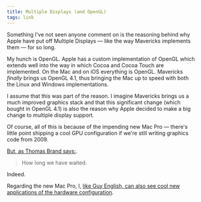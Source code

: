 ```yaml
---
title: Multiple Displays (and OpenGL)
tags: link
---
```


Something I've not seen anyone comment on is the reasoning behind why Apple have
put off Multiple Displays &mdash; like the way Mavericks implements them &mdash; for
so long.

My hunch is OpenGL. Apple has a custom implementation of OpenGL which extends well
into the way in which Cocoa and Cocoa Touch are implemented. On the Mac and on iOS
everything is OpenGL. Mavericks *finally* brings us OpenGL 4.1, thus bringing the
Mac up to speed with both the Linux and Windows implementations.

I assume that this was part of the reason. I imagine Mavericks brings us a much
improved graphics stack and that this significant change (which bought in OpenGL 4.1)
is also the reason why Apple decided to make a big change to multiple display
support.

Of course, all of this is because of the impending new Mac Pro &mdash; there's
little point shipping a cool GPU configuration if we're still writing graphics code
from 2009.

[But, as Thomas Brand says:][post].

> How long we have waited.

Indeed.

Regarding the new Mac Pro, I, [like Guy English, can also see cool new applications
of the hardware configuration][guy].

[post]: http://eggfreckles.net/notes/multiple-displays/
[guy]: http://kickingbear.com/blog/archives/349

